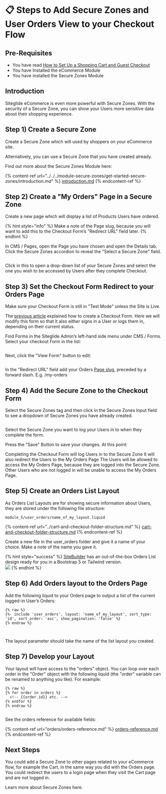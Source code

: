 # 📋 Steps to Add Secure Zones and User Orders View to your Checkout Flow

## Pre-Requisites

* You have read [How to Set Up a Shopping Cart and Guest Checkout](../../../module-ecommerce/get-started-ecommerce/cart-checkout-and-quotes/steps-to-implement-a-guest-checkout-flow.md)
* You have Installed the eCommerce Module
* You have installed the Secure Zones Module

## Introduction

Siteglide eCommerce is even more powerful with Secure Zones. With the security of a Secure Zone, you can show your Users more sensitive data about their shopping experience.

## Step 1) Create a Secure Zone

Create a Secure Zone which will used by shoppers on your eCommerce site.

Alternatively, you can use a Secure Zone that you have created already.

Find out more about the Secure Zones Module here:

{% content-ref url="../../../module-secure-zones/get-started-secure-zones/introduction.md" %}
[introduction.md](../../../module-secure-zones/get-started-secure-zones/introduction.md)
{% endcontent-ref %}

## Step 2) Create a "My Orders" Page in a Secure Zone

Create a new page which will display a list of Products Users have ordered.

{% hint style="info" %}
Make a note of the Page slug, because you will want to add this to the Checkout Form’s "Redirect URL" field later.
{% endhint %}

In CMS / Pages, open the Page you have chosen and open the Details tab. Click the Secure Zones accordion to reveal the "Select a Secure Zone" field.

<figure><img src="../../../.gitbook/assets/image (9).png" alt=""><figcaption></figcaption></figure>

Click in this to open a drop-down list of your Secure Zones and select the one you wish to be accessed by Users after they complete Checkout.

## Step 3) Set the Checkout Form Redirect to your Orders Page

Make sure your Checkout Form is still in "Test Mode" unless the Site is Live.

The [previous article](../../../module-ecommerce/get-started-ecommerce/cart-checkout-and-quotes/steps-to-implement-a-guest-checkout-flow.md) explained how to create a Checkout Form. Here we will modify this form so that it also either signs in a User or logs them in, depending on their current status.

Find Forms in the Siteglide Admin’s left-hand side menu under CMS / Forms. Select your checkout Form in the list:

<figure><img src="../../../.gitbook/assets/image (10).png" alt=""><figcaption></figcaption></figure>

Next, click the "View Form" button to edit:

<figure><img src="../../../.gitbook/assets/image (12).png" alt=""><figcaption></figcaption></figure>

In the "Redirect URL" field add your Orders [Page slug](steps-to-add-secure-zones-and-user-orders-view-to-your-checkout-flow.md#step-2-create-a-my-orders-page-in-a-secure-zone), preceded by a forward slash. E.g. /my-orders

## Step 4) Add the Secure Zone to the Checkout Form

Select the Secure Zones tag and then click in the Secure Zones Input field to see a dropdown of Secure Zones you have already created.

<figure><img src="../../../.gitbook/assets/image (13).png" alt=""><figcaption></figcaption></figure>

Select the Secure Zone you want to log your Users in to when they complete the form.

Press the "Save" Button to save your changes. At this point:

Completing the Checkout Form will log Users in to the Secure Zone It will also redirect the Users to the My Orders Page The Users will be allowed to access the My Orders Page, because they are logged into the Secure Zone. Other Users who are not logged in will be unable to access the My Orders Page.

## Step 5) Create an Orders List Layout

As Orders List Layouts are for showing secure information about Users, they are stored under the following file structure:

`module_5/user_orders/name_of_my_layout.liquid`

{% content-ref url="../cart-and-checkout-folder-structure.md" %}
[cart-and-checkout-folder-structure.md](../cart-and-checkout-folder-structure.md)
{% endcontent-ref %}

Create a new file in the user\_orders folder and give it a name of your choice. Make a note of the name you gave it.

{% hint style="success" %}
[SiteBuilder](../../../sitebuilder/setup-sitebuilder/about-sitebuilder/) has an out-of-the-box Orders List design ready for you in a Bootstrap 5 or Tailwind version.\
![](<../../../.gitbook/assets/image (14).png>)
{% endhint %}

## Step 6) Add Orders layout to the Orders Page

Add the following liquid to your Orders page to output a list of the current logged-in User’s Orders:

```
{% raw %}
{%- include 'user_orders', layout: 'name_of_my_layout', sort_type: 'id', sort_order: 'asc', show_pagination: 'false' %}
{% endraw %}



```

The layout parameter should take the name of the list layout you created.

## Step 7) Develop your Layout

Your layout will have access to the "orders" object. You can loop over each order in the "Order" object with the following liquid (the "order" variable can be renamed to anything you like). For example:

```
{% raw %}
{% for order in orders %}
  <!-- {{order.id}} etc. -->
{% endfor %}
{% endraw %}


```

See the orders reference for available fields:

{% content-ref url="orders/orders-reference.md" %}
[orders-reference.md](orders/orders-reference.md)
{% endcontent-ref %}

## Next Steps

You could add a Secure Zone to other pages related to your eCommerce flow, for example the Cart, in the same way you did with the Orders page. You could redirect the users to a login page when they visit the Cart page and are not logged in.

Learn more about Secure Zones here.
